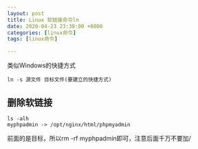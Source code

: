 ```yaml
---
layout: post
title: Linux 软链接命令ln
date: 2020-04-23 23:30:00 +0800
categories: [linux命令]
tags: [linux命令]

---
```


类似Windows的快捷方式

```
ln -s 源文件 目标文件(要建立的快捷方式)
```

## 删除软链接

```
ls -alh 
myphpadmin -> /opt/nginx/html/phpmyadmin
```

前面的是目标，所以rm -rf myphpadmin即可，注意后面千万不要加/